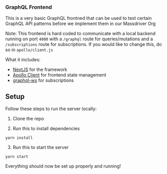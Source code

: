 ### GraphQL Frontend

This is a very basic GraphQL frontned that can be used to test certain GraphQL API patterns before we implement them in our Massdriver Org

Note: This frontend is hard coded to communicate with a local backend running on port `4000` with a `/graphql` route for queries/mutations and a `/subscriptions` route for subscriptions. If you would like to change this, do so in `apollo/client.js`

What it includes:

- [NextJS](https://nextjs.org/) for the framework
- [Apollo Client](https://www.apollographql.com/docs/react) for frontend state management
- [graphql-ws](https://www.npmjs.com/package/graphql-ws/v/5.6.0) for subscriptions

## Setup

Follow these steps to run the server locally:

1. Clone the repo

2. Run this to install dependencies

```
yarn install
```

3. Run this to start the server

```
yarn start
```

Everything should now be set up properly and running!
